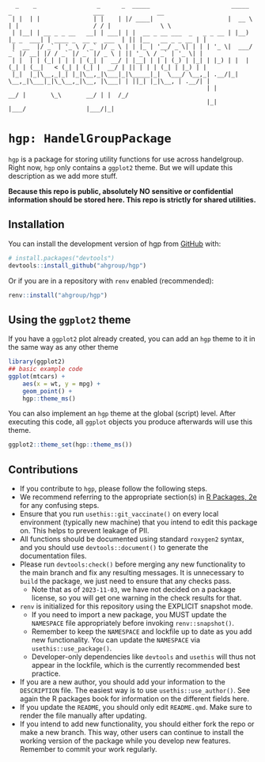 
<!-- README.md is generated from README.qmd. Please edit that file -->

<!-- ASCII ART BANNER TITLE -->
```
  _    _                 _      _  _____                       _____           _                       ___               __  
 | |  | |               | |    | |/ ____|                     |  __ \         | |                     / / |              \ \ 
 | |__| | __ _ _ __   __| | ___| | |  __ _ __ ___  _   _ _ __ | |__) |_ _  ___| | ____ _  __ _  ___  | || |__   __ _ _ __ | |
 |  __  |/ _` | '_ \ / _` |/ _ \ | | |_ | '__/ _ \| | | | '_ \|  ___/ _` |/ __| |/ / _` |/ _` |/ _ \ | || '_ \ / _` | '_ \| |
 | |  | | (_| | | | | (_| |  __/ | |__| | | | (_) | |_| | |_) | |  | (_| | (__|   < (_| | (_| |  __/ | || | | | (_| | |_) | |
 |_|  |_|\__,_|_| |_|\__,_|\___|_|\_____|_|  \___/ \__,_| .__/|_|   \__,_|\___|_|\_\__,_|\__, |\___| | ||_| |_|\__, | .__/| |
                                                        | |                               __/ |       \_\       __/ | |  /_/ 
                                                        |_|                              |___/                 |___/|_|   
```
<!-- END OF TITLE -->

# `hgp: HandelGroupPackage`

<!-- badges: start -->
<!-- badges: end -->

`hgp` is a package for storing utility functions for use across
handelgroup. Right now, `hgp` only contains a `ggplot2` theme. But we
will update this description as we add more stuff.

**Because this repo is public, absolutely NO sensitive or confidential
information should be stored here. This repo is strictly for shared
utilities.**

## Installation

You can install the development version of hgp from
[GitHub](https://github.com/) with:

``` r
# install.packages("devtools")
devtools::install_github("ahgroup/hgp")
```

Or if you are in a repository with `renv` enabled (recommended):

``` r
renv::install("ahgroup/hgp")
```

## Using the `ggplot2` theme

If you have a `ggplot2` plot already created, you can add an `hgp` theme
to it in the same way as any other theme

``` r
library(ggplot2)
## basic example code
ggplot(mtcars) +
    aes(x = wt, y = mpg) +
    geom_point() +
    hgp::theme_ms()
```

You can also implement an `hgp` theme at the global (script) level.
After executing this code, all `ggplot` objects you produce afterwards
will use this theme.

``` r
ggplot2::theme_set(hgp::theme_ms())
```

## Contributions

- If you contribute to `hgp`, please follow the following steps.
- We recommend referring to the appropriate section(s) in [R Packages,
  2e](https://r-pkgs.org/) for any confusing steps.
- Ensure that you run `usethis::git_vaccinate()` on every local
  environment (typically new machine) that you intend to edit this
  package on. This helps to prevent leakage of PII.
- All functions should be documented using standard `roxygen2` syntax,
  and you should use `devtools::document()` to generate the
  documentation files.
- Please run `devtools:check()` before merging any new functionality to
  the main branch and fix any resulting messages. It is unnecessary to
  `build` the package, we just need to ensure that any checks pass.
  - Note that as of `2023-11-03`, we have not decided on a package
    license, so you will get one warning in the check results for that.
- `renv` is initialized for this repository using the EXPLICIT snapshot
  mode.
  - If you need to import a new package, you MUST update the `NAMESPACE`
    file appropriately before invoking `renv::snapshot()`.
  - Remember to keep the `NAMESPACE` and lockfile up to date as you add
    new functionality. You can update the `NAMESPACE` via
    `usethis::use_package()`.
  - Developer-only dependencies like `devtools` and `usethis` will thus
    not appear in the lockfile, which is the currently recommended best
    practice.
- If you are a new author, you should add your information to the
  `DESCRIPTION` file. The easiest way is to use `usethis::use_author()`.
  See again the R packages book for information on the different fields
  here.
- If you update the `README`, you should only edit `README.qmd`. Make
  sure to render the file manually after updating.
- If you intend to add new functionality, you should either fork the
  repo or make a new branch. This way, other users can continue to
  install the working version of the package while you develop new
  features. Remember to commit your work regularly.
